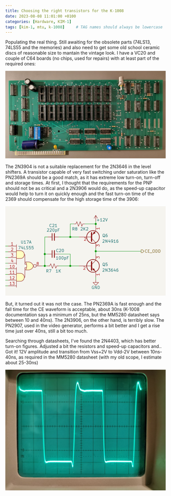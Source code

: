 ```yaml
---
title: Choosing the right transistors for the K-1008
date: 2023-08-08 11:01:00 +0100
categories: [Hardware, KIM-1]
tags: [kim-1, mtu, k-1008]     # TAG names should always be lowercase
---
```

Populating the real thing. Still awaiting for the obsolete parts (74LS13, 74LS55 and the memories) and also need to get some old school ceramic discs of reasonable size to mantain the vintage look. I have a VC20 and couple of C64 boards (no chips, used for repairs) with at least part of the required ones:

![img-description](/assets/img/posts/2023-08-08-Choosing-the-right-transistors-for-the-K-1008/board-progress.jpg)

The 2N3904 is not a suitable replacement for the 2N3646 in the level shifters. A transistor capable of very fast switching under saturation like the PN2369A should be a good match, as it has extreme low turn-on, turn-off and storage times. At first, I thought that the requirements for the PNP should not be as critical and a 2N3906 would do, as the speed-up capacitor would help to turn it on quickly enough and the fast turn-on time of the 2369 should compensate for the high storage time of the 3906:

![img-description](/assets/img/posts/2023-08-08-Choosing-the-right-transistors-for-the-K-1008/level-shifter.png)

But, it turned out it was not the case. The PN2369A is fast enough and the fall time for the CE waveform is acceptable, about 30ns (K-1008 documentation says a minimum of 25ns, but the MM5280 datasheet says between 10 and 40ns). The 2N3906, on the other hand, is terribly slow. The PN2907, used in the video generator, performs a bit better and I get a rise time just over 40ns, still a bit too much.

Searching through datasheets, I've found the 2N4403, which has better turn-on figures. Adjusted a bit the resistors and speed-up capacitors and.. Got it! 12V amplitude and transition from Vss+2V to Vdd-2V between 10ns-40ns, as required in the MM5280 datasheet (with my old scope, I estimate about 25-30ns)

![img-description](/assets/img/posts/2023-08-08-Choosing-the-right-transistors-for-the-K-1008/ce_waveform7.jpg)

<script src="https://giscus.app/client.js"
        data-repo="eduardocasino/eduardocasino.github.io"
        data-repo-id="R_kgDONX03Cg"
        data-category="General"
        data-category-id="DIC_kwDONX03Cs4ClErs"
        data-mapping="pathname"
        data-strict="0"
        data-reactions-enabled="1"
        data-emit-metadata="0"
        data-input-position="bottom"
        data-theme="preferred_color_scheme"
        data-lang="es"
        crossorigin="anonymous"
        async>
</script>
